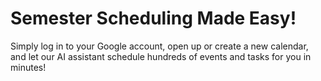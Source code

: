 # Semester Scheduling Made Easy!

Simply log in to your Google account, open up or create a new calendar, and let our AI assistant schedule hundreds of events and tasks for you in minutes!
